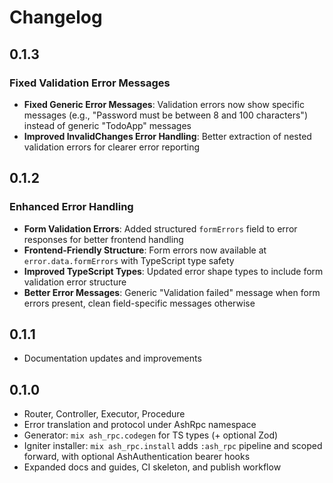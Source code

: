 # Changelog

## 0.1.3

### Fixed Validation Error Messages

- **Fixed Generic Error Messages**: Validation errors now show specific messages (e.g., "Password must be between 8 and 100 characters") instead of generic "TodoApp" messages
- **Improved InvalidChanges Error Handling**: Better extraction of nested validation errors for clearer error reporting

## 0.1.2

### Enhanced Error Handling

- **Form Validation Errors**: Added structured `formErrors` field to error responses for better frontend handling
- **Frontend-Friendly Structure**: Form errors now available at `error.data.formErrors` with TypeScript type safety
- **Improved TypeScript Types**: Updated error shape types to include form validation error structure
- **Better Error Messages**: Generic "Validation failed" message when form errors present, clean field-specific messages otherwise

## 0.1.1

- Documentation updates and improvements

## 0.1.0

- Router, Controller, Executor, Procedure
- Error translation and protocol under AshRpc namespace
- Generator: `mix ash_rpc.codegen` for TS types (+ optional Zod)
- Igniter installer: `mix ash_rpc.install` adds `:ash_rpc` pipeline and scoped forward, with
  optional AshAuthentication bearer hooks
- Expanded docs and guides, CI skeleton, and publish workflow

